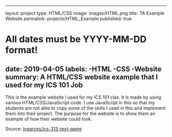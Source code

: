 
---
layout: project
type: HTML/CSS
image: images/HTML.png
title: TA Example Website
permalink: projects/HTML_Example
published: true
# All dates must be YYYY-MM-DD format!
date: 2019-04-05
labels:
  -HTML
  -CSS
  -Website
summary: A HTML/CSS website example that I used for my ICS 101 Job
---

This is the example website I used for my ICS 101 clas. It is made by using various HTML/CSS/JavaScript code. I use JavaScript in this so that my students are not able to copy some of the skills I used in this and implement them into their project. The purpose for the website is to show them an example of how their website could look. 


Source: <a href="https://www2.hawaii.edu/~nmnag/me/dreamweaver%20example.html"><i class="large github icon "></i>jogarces/ics-313-text-game</a>

